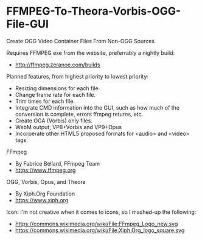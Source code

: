 # FFMPEG-To-Theora-Vorbis-OGG-File-GUI
Create OGG Video Container Files From Non-OGG Sources

Requires FFMPEG exe from the website, preferrably a nightly build:
* http://ffmpeg.zeranoe.com/builds

Planned features, from highest priority to lowest priority:
* Resizing dimensions for each file.
* Change frame rate for each file.
* Trim times for each file.
* Integrate CMD information into the GUI, such as how much of the conversion is complete, errors ffmpeg returns, etc.
* Create OGA (Vorbis) only files.
* WebM output; VP8+Vorbis and VP9+Opus
* Incorperate other HTML5 proposed formats for \<audio\> and \<video\> tags.

FFmpeg
* By Fabrice Bellard, FFmpeg Team
* https://www.ffmpeg.org

OGG, Vorbis, Opus, and Theora
* By Xiph.Org Foundation
* https://www.xiph.org

Icon:
I'm not creative when it comes to icons, so I mashed-up the following:
* https://commons.wikimedia.org/wiki/File:FFmpeg_Logo_new.svg
* https://commons.wikimedia.org/wiki/File:Xiph.Org_logo_square.svg
